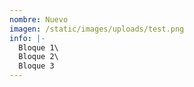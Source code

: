 ```yaml
---
nombre: Nuevo
imagen: /static/images/uploads/test.png
info: |-
  Bloque 1\
  Bloque 2\
  Bloque 3
---
```


